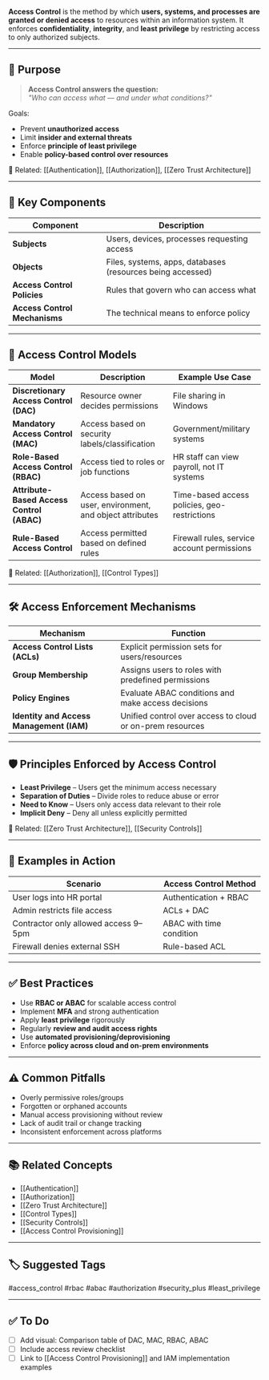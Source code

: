 **Access Control** is the method by which **users, systems, and processes are granted or denied access** to resources within an information system. It enforces **confidentiality**, **integrity**, and **least privilege** by restricting access to only authorized subjects.

---

## 🎯 Purpose

> **Access Control answers the question:**  
> _"Who can access what — and under what conditions?"_

Goals:
- Prevent **unauthorized access**
- Limit **insider and external threats**
- Enforce **principle of least privilege**
- Enable **policy-based control over resources**

📎 Related: [[Authentication]], [[Authorization]], [[Zero Trust Architecture]]

---

## 🧱 Key Components

| Component       | Description                                                 |
|------------------|-------------------------------------------------------------|
| **Subjects**      | Users, devices, processes requesting access                |
| **Objects**       | Files, systems, apps, databases (resources being accessed) |
| **Access Control Policies** | Rules that govern who can access what             |
| **Access Control Mechanisms** | The technical means to enforce policy           |

---

## 🔑 Access Control Models

| Model                     | Description                                              | Example Use Case                                |
|---------------------------|----------------------------------------------------------|--------------------------------------------------|
| **Discretionary Access Control (DAC)** | Resource owner decides permissions         | File sharing in Windows                          |
| **Mandatory Access Control (MAC)**     | Access based on security labels/classification | Government/military systems                  |
| **Role-Based Access Control (RBAC)**   | Access tied to roles or job functions      | HR staff can view payroll, not IT systems        |
| **Attribute-Based Access Control (ABAC)** | Access based on user, environment, and object attributes | Time-based access policies, geo-restrictions |
| **Rule-Based Access Control**          | Access permitted based on defined rules    | Firewall rules, service account permissions      |

📎 Related: [[Authorization]], [[Control Types]]

---

## 🛠 Access Enforcement Mechanisms

| Mechanism              | Function                                             |
|------------------------|------------------------------------------------------|
| **Access Control Lists (ACLs)** | Explicit permission sets for users/resources     |
| **Group Membership**   | Assigns users to roles with predefined permissions   |
| **Policy Engines**     | Evaluate ABAC conditions and make access decisions   |
| **Identity and Access Management (IAM)** | Unified control over access to cloud or on-prem resources |

---

## 🛡 Principles Enforced by Access Control

- **Least Privilege** – Users get the minimum access necessary
- **Separation of Duties** – Divide roles to reduce abuse or error
- **Need to Know** – Users only access data relevant to their role
- **Implicit Deny** – Deny all unless explicitly permitted

📎 Related: [[Zero Trust Architecture]], [[Security Controls]]

---

## 🧰 Examples in Action

| Scenario                       | Access Control Method                          |
|--------------------------------|-------------------------------------------------|
| User logs into HR portal       | Authentication + RBAC                         |
| Admin restricts file access    | ACLs + DAC                                     |
| Contractor only allowed access 9–5pm | ABAC with time condition                   |
| Firewall denies external SSH   | Rule-based ACL                                 |

---

## ✅ Best Practices

- Use **RBAC or ABAC** for scalable access control
- Implement **MFA** and strong authentication
- Apply **least privilege** rigorously
- Regularly **review and audit access rights**
- Use **automated provisioning/deprovisioning**
- Enforce **policy across cloud and on-prem environments**

---

## ⚠️ Common Pitfalls

- Overly permissive roles/groups
- Forgotten or orphaned accounts
- Manual access provisioning without review
- Lack of audit trail or change tracking
- Inconsistent enforcement across platforms

---

## 📚 Related Concepts

- [[Authentication]]
- [[Authorization]]
- [[Zero Trust Architecture]]
- [[Control Types]]
- [[Security Controls]]
- [[Access Control Provisioning]]

---

## 🏷 Suggested Tags

#access_control #rbac #abac #authorization #security_plus #least_privilege

---

## ✅ To Do

- [ ] Add visual: Comparison table of DAC, MAC, RBAC, ABAC
- [ ] Include access review checklist
- [ ] Link to [[Access Control Provisioning]] and IAM implementation examples
